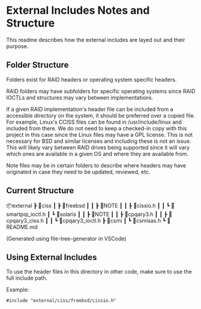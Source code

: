 # External Includes Notes and Structure

This readme describes how the external includes are layed out and their purpose.

## Folder Structure

Folders exist for RAID headers or operating system specific headers.

RAID folders may have subfolders for specific operating systems since RAID IOCTLs and structures may vary between implementations.

If a given RAID implementation's header file can be included from a accessible directory on the system, it should be preferred
over a copied file. For example, Linux's CCISS files can be found in /usr/include/linux and included from there. We do not need
to keep a checked-in copy with this project in this case since the Linux files may have a GPL license.
This is not necessary for BSD and similar licenses and including these is not an issue.
This will likely vary between RAID drives being supported since it will vary which ones are available in a given OS and where
they are available from.

Note files may be in certain folders to describe where headers may have originated in case they need to be updated, reviewed, etc.

## Current Structure

📦external
 ┣ 📂ciss
 ┃ ┣ 📂freebsd
 ┃ ┃ ┣ 📜NOTE
 ┃ ┃ ┣ 📜cissio.h
 ┃ ┃ ┗ 📜smartpqi_ioctl.h
 ┃ ┗ 📂solaris
 ┃ ┃ ┣ 📜NOTE
 ┃ ┃ ┣ 📜cpqary3.h
 ┃ ┃ ┣ 📜cpqary3_ciss.h
 ┃ ┃ ┗ 📜cpqary3_ioctl.h
 ┣ 📂csmi
 ┃ ┗ 📜csmisas.h
 ┗ 📜README.md

(Generated using file-tree-generator in VSCode)

## Using External Includes

To use the header files in this directory in other code, make sure to use the full include path.

Example:

    #include "external/ciss/freebsd/cissio.h"